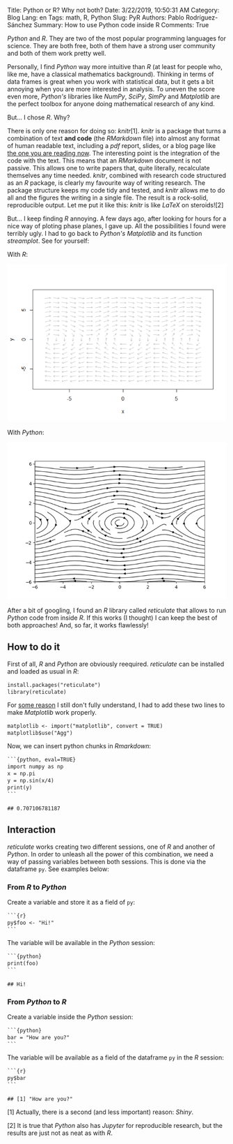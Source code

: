 Title: Python or R? Why not both?
Date: 3/22/2019, 10:50:31 AM
Category: Blog
Lang: en
Tags: math, R, Python
Slug: PyR
Authors: Pablo Rodríguez-Sánchez
Summary: How to use Python code inside R
Comments: True

<script src='https://cdnjs.cloudflare.com/ajax/libs/mathjax/2.7.5/MathJax.js?config=TeX-MML-AM_CHTML' async></script>

*Python* and *R*. They are two of the most popular programming languages
for science. They are both free, both of them have a strong user
community and both of them work pretty well.

Personally, I find *Python* way more intuitive than *R* (at least for
people who, like me, have a classical mathematics background). Thinking
in terms of data frames is great when you work with statistical data,
but it gets a bit annoying when you are more interested in analysis. To
uneven the score even more, *Python's* libraries like *NumPy*, *SciPy*,
*SimPy* and *Matplotlib* are the perfect toolbox for anyone doing
mathematical research of any kind.

But... I chose *R*. Why?

There is only one reason for doing so: *knitr*[1]. *knitr* is a package
that turns a combination of text **and code** (the *RMarkdown* file)
into almost any format of human readable text, including a *pdf* report,
slides, or a blog page like [the one you are reading now](https://github.com/PabRod/pabrod.github.io-src/blob/master/auxs/Rmd/2019-03-22%20PyR.Rmd). The interesting
point is the integration of the code with the text. This means that an
*RMarkdown* document is not passive. This allows one to write papers
that, quite literally, recalculate themselves any time needed. *knitr*,
combined with research code structured as an *R* package, is clearly my
favourite way of writing research. The package structure keeps my code
tidy and tested, and *knitr* allows me to do all and the figures the
writing in a single file. The result is a rock-solid, reproducible
output. Let me put it like this: *knitr* is like *LaTeX* on steroids![2]

But... I keep finding *R* annoying. A few days ago, after looking for
hours for a nice way of ploting phase planes, I gave up. All the
possibilities I found were terribly ugly. I had to go back to *Python's*
*Matplotlib* and its function *streamplot*. See for yourself:

With *R*:

![with-r](images/2019-03/phase-plot-1.png)

With *Python*:

![with-py](images/2019-03/phase-plotPy-1.png)

After a bit of googling, I found an *R* library called *reticulate* that
allows to run *Python* code from inside *R*. If this works (I thought) I
can keep the best of both approaches! And, so far, it works flawlessly!

How to do it
------------

First of all, *R* and *Python* are obviously reequired. *reticulate* can
be installed and loaded as usual in *R*:

    install.packages("reticulate")
    library(reticulate)

For [some
reason](https://community.rstudio.com/t/matplotlib-inline-plots-with-reticulate-on-rstudio-server/16357)
I still don't fully understand, I had to add these two lines to make
*Matplotlib* work properly.

    matplotlib <- import("matplotlib", convert = TRUE)
    matplotlib$use("Agg")

Now, we can insert python chunks in *Rmarkdown*:

    ```{python, eval=TRUE}
    import numpy as np
    x = np.pi
    y = np.sin(x/4)
    print(y)
    ```

    ## 0.707106781187

Interaction
-----------

*reticulate* works creating two different sessions, one of *R* and
another of *Python*. In order to unleash all the power of this
combination, we need a way of passing variables between both sessions.
This is done via the dataframe `py`. See examples below:

### From *R* to *Python*

Create a variable and store it as a field of `py`:

    ```{r}
    py$foo <- "Hi!"
    ```

The variable will be available in the *Python* session:

    ```{python}
    print(foo)
    ```

    ## Hi!

### From *Python* to *R*

Create a variable inside the *Python* session:

    ```{python}
    bar = "How are you?"
    ```

The variable will be available as a field of the dataframe `py` in the
*R* session:

    ```{r}
    py$bar
    ```

    ## [1] "How are you?"

[1] Actually, there is a second (and less important) reason: *Shiny*.

[2] It is true that *Python* also has *Jupyter* for reproducible
research, but the results are just not as neat as with *R*.
